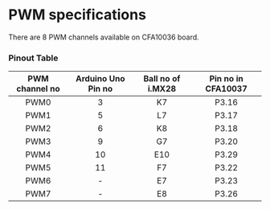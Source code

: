 # PWM specifications

There are 8 PWM channels available on CFA10036 board.

### Pinout Table

| PWM channel no | Arduino Uno Pin no| Ball no of i.MX28 | Pin no in CFA10037 |
|:--:  |:--:|:--:| :--:  |
| PWM0 | 3  | K7 | P3.16 |
| PWM1 | 5  | L7 | P3.17 |
| PWM2 | 6  | K8 | P3.18 |
| PWM3 | 9  | G7 | P3.20 |
| PWM4 | 10 | E10| P3.29 |
| PWM5 | 11 | F7 | P3.22 |
| PWM6 |  - | E7 | P3.23 |
| PWM7 |  - | E8 | P3.26 |
